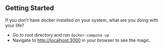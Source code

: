 ## Getting Started
If you don't have docker installed on your system, what are you doing with your life?

- Go to root directory and run ```docker-compose up```
- Navigate to [http://localhost:3000](http://localhost:3000) in your browser to see the magic.
